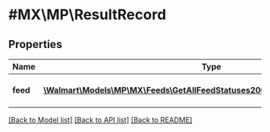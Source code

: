 # #MX\MP\ResultRecord

## Properties

Name | Type | Description | Notes
------------ | ------------- | ------------- | -------------
**feed** | [**\Walmart\Models\MP\MX\Feeds\GetAllFeedStatuses200ResponseResultsFeedInner[]**](GetAllFeedStatuses200ResponseResultsFeedInner.md) | The feed status results | [optional]


[[Back to Model list]](../) [[Back to API list]](../../Api/MX/MP) [[Back to README]](../../README.md)
